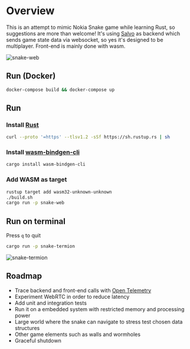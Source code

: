 # Overview

This is an attempt to mimic Nokia Snake game while learning Rust, so suggestions are more than welcome! It's using [Salvo](https://github.com/salvo-rs/salvo) as backend which sends game state data via websocket, so yes it's designed to be multiplayer. Front-end is mainly done with wasm.

![snake-web](https://github.com/dalton-oliveira/snake-rust/assets/3465913/23364a6b-3b59-4807-9525-d18470ff2a93)

## Run (Docker)

```bash
docker-compose build && docker-compose up
```

## Run

### Install [Rust](https://www.rust-lang.org/tools/install)

```bash
curl --proto '=https' --tlsv1.2 -sSf https://sh.rustup.rs | sh
```

### Install [wasm-bindgen-cli](https://github.com/rustwasm/wasm-bindgen)

```bash
cargo install wasm-bindgen-cli
```

### Add WASM as target

```bash
rustup target add wasm32-unknown-unknown
./build.sh
cargo run -p snake-web
```

## Run on terminal

Press `q` to quit

```bash
cargo run -p snake-termion
```

![snake-termion](https://github.com/dalton-oliveira/snake-rust/assets/3465913/95d5d6dd-0027-4286-a562-219c83c2fac4)

## Roadmap

- Trace backend and front-end calls with [Open Telemetry](https://github.com/open-telemetry/opentelemetry-rust)
- Experiment WebRTC in order to reduce latency
- Add unit and integration tests
- Run it on a embedded system with restricted memory and processing power
- Large world where the snake can navigate to stress test chosen data structures
- Other game elements such as walls and wormholes
- Graceful shutdown
